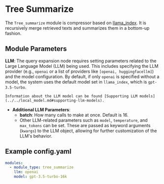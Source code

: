 # Tree Summarize

The `Tree_summarize` module is compressor based on [llama_index](https://docs.llamaindex.ai/en/latest/examples/response_synthesizers/tree_summarize.html). It is recursively merge retrieved texts and summarizes them in a bottom-up fashion.

## **Module Parameters**

**LLM**: The query expansion node requires setting parameters related to the Large Language Model (LLM) being used. This includes specifying the LLM provider (e.g., `openai` or a list of providers like `[openai, huggingfacellm]`) and the model configuration. By default, if only `openai` is specified without a model, the system uses the default model set in `llama_index`, which is `gpt-3.5-turbo`.
```{tip}
Information about the LLM model can be found [Supporting LLM models](../../local_model.md#supporting-llm-models).
```
- **Additional LLM Parameters**: 
  - **batch**: How many calls to make at once. Default is 16.
  - Other LLM-related parameters such as `model`, `temperature`, and `max_tokens` can be set. These are passed as keyword arguments (`kwargs`) to the LLM object, allowing for further customization of the LLM's behavior.


## **Example config.yaml**
```yaml
modules:
  - module_type: tree_summarize
    llm: openai
    model: gpt-3.5-turbo-16k
```
